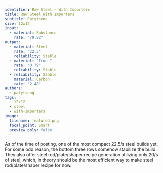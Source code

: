 ```yaml
---
identifier: Raw Steel – With Importers
title: Raw Steel With Importers
subtitle: Patytseng
size: 12x12
input:
  - material: Substance
    rate: "70.82"
output:
  - material: Steel
    rate: "22.5"
    reliability: Stable
  - material: "Iron "
    rate: "0.79"
    reliability: Stable
  - reliability: Stable
    material: Carbon
    rate: "2.48"
authors:
  - patytseng
tags:
  - 12x12
  - steel
  - with-importers
image:
  filename: featured.png
  focal_point: Smart
  preview_only: false
---
```

As of the time of posting, one of the most compact 22.5/s steel builds yet. For some odd reason, the bottom three rows somehow stabilize the build. They also offer steel rod/plate/shaper recipe generation utilizing only 20/s of steel, which, in theory should be the most efficient way to make steel rod/plate/shaper recipe for now.